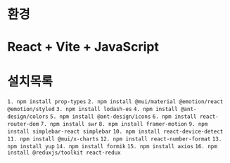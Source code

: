 # 환경
# React + Vite + JavaScript

# 설치목록
`1. npm install prop-types`
`2. npm install @mui/material @emotion/react @emotion/styled`
`3. npm install lodash-es`
`4. npm install @ant-design/colors`
`5. npm install @ant-design/icons`
`6. npm install react-router-dom`
`7. npm install swr`
`8. npm install framer-motion`
`9. npm install simplebar-react simplebar`
`10. npm install react-device-detect`
`11. npm install @mui/x-charts`
`12. npm install react-number-format`
`13. npm install yup`
`14. npm install formik`
`15. npm install axios`
`16. npm install @reduxjs/toolkit react-redux`
